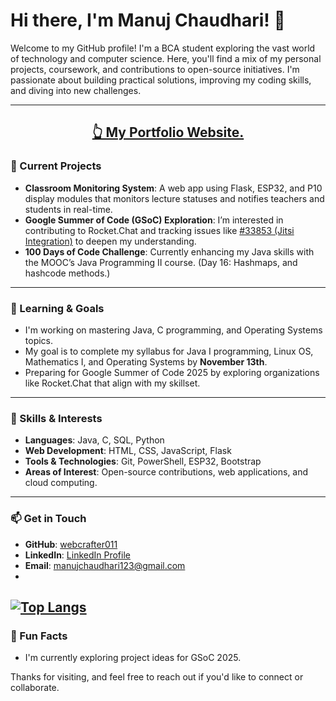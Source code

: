 # Hi there, I'm Manuj Chaudhari! 👋

Welcome to my GitHub profile! I'm a BCA student exploring the vast world of technology and computer science. Here, you'll find a mix of my personal projects, coursework, and contributions to open-source initiatives. I'm passionate about building practical solutions, improving my coding skills, and diving into new challenges.

---
## [<center>👆 My Portfolio Website.</center>](https://www.manujchaudhari.me/)


### 🔭 Current Projects
- **Classroom Monitoring System**: A web app using Flask, ESP32, and P10 display modules that monitors lecture statuses and notifies teachers and students in real-time.
- **Google Summer of Code (GSoC) Exploration**: I’m interested in contributing to Rocket.Chat and tracking issues like [#33853 (Jitsi Integration)](https://github.com/RocketChat/Rocket.Chat/issues/33853) to deepen my understanding.
- **100 Days of Code Challenge**: Currently enhancing my Java skills with the MOOC’s Java Programming II course. (Day 16: Hashmaps, and hashcode methods.)

---

### 🌱 Learning & Goals
- I'm working on mastering Java, C programming, and Operating Systems topics.
- My goal is to complete my syllabus for Java I programming, Linux OS, Mathematics I, and Operating Systems by **November 13th**.
- Preparing for Google Summer of Code 2025 by exploring organizations like Rocket.Chat that align with my skillset.

---

### 💼 Skills & Interests
- **Languages**: Java, C, SQL, Python
- **Web Development**: HTML, CSS, JavaScript, Flask
- **Tools & Technologies**: Git, PowerShell, ESP32, Bootstrap
- **Areas of Interest**: Open-source contributions, web applications, and cloud computing.

---

### 📫 Get in Touch
- **GitHub**: [webcrafter011](https://github.com/webcrafter011)
- **LinkedIn**: [LinkedIn Profile](https://www.linkedin.com/in/manuj-chaudhari-54b7bb242/)
- **Email**: manujchaudhari123@gmail.com
- 
[![Top Langs](https://github-readme-stats.vercel.app/api/top-langs/?username=webcrafter011&layout=pie)](https://github.com/anuraghazra/github-readme-stats)
---
### 🌟 Fun Facts
- I'm currently exploring project ideas for GSoC 2025.

Thanks for visiting, and feel free to reach out if you'd like to connect or collaborate.
